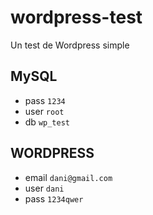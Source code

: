 # wordpress-test
Un test de Wordpress simple

## MySQL
- pass    `1234`
- user    `root`
- db      `wp_test`

## WORDPRESS
- email   `dani@gmail.com`
- user    `dani`
- pass    `1234qwer`
